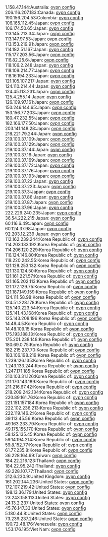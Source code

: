 1.158.47.144:Australia: [ovpn config](vpn/1_158_47_144.ovpn)  
206.116.207.183:Canada: [ovpn config](vpn/206_116_207_183.ovpn)  
190.156.204.53:Colombia: [ovpn config](vpn/190_156_204_53.ovpn)  
106.165.112.45:Japan: [ovpn config](vpn/106_165_112_45.ovpn)  
106.174.50.65:Japan: [ovpn config](vpn/106_174_50_65.ovpn)  
113.145.213.34:Japan: [ovpn config](vpn/113_145_213_34.ovpn)  
113.147.97.53:Japan: [ovpn config](vpn/113_147_97_53.ovpn)  
113.153.219.91:Japan: [ovpn config](vpn/113_153_219_91.ovpn)  
114.182.51.167:Japan: [ovpn config](vpn/114_182_51_167.ovpn)  
115.177.203.56:Japan: [ovpn config](vpn/115_177_203_56.ovpn)  
116.82.25.6:Japan: [ovpn config](vpn/116_82_25_6.ovpn)  
118.106.2.248:Japan: [ovpn config](vpn/118_106_2_248.ovpn)  
118.109.214.77:Japan: [ovpn config](vpn/118_109_214_77.ovpn)  
118.16.194.233:Japan: [ovpn config](vpn/118_16_194_233.ovpn)  
121.105.107.217:Japan: [ovpn config](vpn/121_105_107_217.ovpn)  
124.110.214.44:Japan: [ovpn config](vpn/124_110_214_44.ovpn)  
124.45.113.231:Japan: [ovpn config](vpn/124_45_113_231.ovpn)  
125.4.255.14:Japan: [ovpn config](vpn/125_4_255_14.ovpn)  
126.109.97.161:Japan: [ovpn config](vpn/126_109_97_161.ovpn)  
150.246.144.65:Japan: [ovpn config](vpn/150_246_144_65.ovpn)  
153.156.77.203:Japan: [ovpn config](vpn/153_156_77_203.ovpn)  
180.47.232.55:Japan: [ovpn config](vpn/180_47_232_55.ovpn)  
182.166.177.50:Japan: [ovpn config](vpn/182_166_177_50.ovpn)  
203.141.148.28:Japan: [ovpn config](vpn/203_141_148_28.ovpn)  
218.221.79.244:Japan: [ovpn config](vpn/218_221_79_244.ovpn)  
219.100.37.109:Japan: [ovpn config](vpn/219_100_37_109.ovpn)  
219.100.37.129:Japan: [ovpn config](vpn/219_100_37_129.ovpn)  
219.100.37.144:Japan: [ovpn config](vpn/219_100_37_144.ovpn)  
219.100.37.16:Japan: [ovpn config](vpn/219_100_37_16.ovpn)  
219.100.37.169:Japan: [ovpn config](vpn/219_100_37_169.ovpn)  
219.100.37.172:Japan: [ovpn config](vpn/219_100_37_172.ovpn)  
219.100.37.176:Japan: [ovpn config](vpn/219_100_37_176.ovpn)  
219.100.37.193:Japan: [ovpn config](vpn/219_100_37_193.ovpn)  
219.100.37.22:Japan: [ovpn config](vpn/219_100_37_22.ovpn)  
219.100.37.223:Japan: [ovpn config](vpn/219_100_37_223.ovpn)  
219.100.37.3:Japan: [ovpn config](vpn/219_100_37_3.ovpn)  
219.100.37.86:Japan: [ovpn config](vpn/219_100_37_86.ovpn)  
219.100.37.87:Japan: [ovpn config](vpn/219_100_37_87.ovpn)  
219.100.37.96:Japan: [ovpn config](vpn/219_100_37_96.ovpn)  
222.229.240.235:Japan: [ovpn config](vpn/222_229_240_235.ovpn)  
36.54.222.215:Japan: [ovpn config](vpn/36_54_222_215.ovpn)  
60.116.6.49:Japan: [ovpn config](vpn/60_116_6_49.ovpn)  
60.124.37.98:Japan: [ovpn config](vpn/60_124_37_98.ovpn)  
92.203.12.239:Japan: [ovpn config](vpn/92_203_12_239.ovpn)  
112.162.239.244:Korea Republic of: [ovpn config](vpn/112_162_239_244.ovpn)  
114.203.133.192:Korea Republic of: [ovpn config](vpn/114_203_133_192.ovpn)  
114.206.120.229:Korea Republic of: [ovpn config](vpn/114_206_120_229.ovpn)  
116.124.146.80:Korea Republic of: [ovpn config](vpn/116_124_146_80.ovpn)  
118.220.242.55:Korea Republic of: [ovpn config](vpn/118_220_242_55.ovpn)  
121.128.253.132:Korea Republic of: [ovpn config](vpn/121_128_253_132.ovpn)  
121.130.124.50:Korea Republic of: [ovpn config](vpn/121_130_124_50.ovpn)  
121.161.221.57:Korea Republic of: [ovpn config](vpn/121_161_221_57.ovpn)  
121.165.202.113:Korea Republic of: [ovpn config](vpn/121_165_202_113.ovpn)  
121.172.129.75:Korea Republic of: [ovpn config](vpn/121_172_129_75.ovpn)  
121.187.149.159:Korea Republic of: [ovpn config](vpn/121_187_149_159.ovpn)  
124.111.58.98:Korea Republic of: [ovpn config](vpn/124_111_58_98.ovpn)  
124.51.228.178:Korea Republic of: [ovpn config](vpn/124_51_228_178.ovpn)  
125.140.223.54:Korea Republic of: [ovpn config](vpn/125_140_223_54.ovpn)  
125.141.43.168:Korea Republic of: [ovpn config](vpn/125_141_43_168.ovpn)  
125.143.208.196:Korea Republic of: [ovpn config](vpn/125_143_208_196.ovpn)  
14.46.4.5:Korea Republic of: [ovpn config](vpn/14_46_4_5.ovpn)  
14.48.109.15:Korea Republic of: [ovpn config](vpn/14_48_109_15.ovpn)  
175.193.188.13:Korea Republic of: [ovpn config](vpn/175_193_188_13.ovpn)  
175.201.238.148:Korea Republic of: [ovpn config](vpn/175_201_238_148.ovpn)  
180.69.0.75:Korea Republic of: [ovpn config](vpn/180_69_0_75.ovpn)  
182.215.237.70:Korea Republic of: [ovpn config](vpn/182_215_237_70.ovpn)  
183.106.198.219:Korea Republic of: [ovpn config](vpn/183_106_198_219.ovpn)  
1.239.126.135:Korea Republic of: [ovpn config](vpn/1_239_126_135.ovpn)  
1.243.133.244:Korea Republic of: [ovpn config](vpn/1_243_133_244.ovpn)  
1.247.171.185:Korea Republic of: [ovpn config](vpn/1_247_171_185.ovpn)  
210.103.31.126:Korea Republic of: [ovpn config](vpn/210_103_31_126.ovpn)  
211.170.143.189:Korea Republic of: [ovpn config](vpn/211_170_143_189.ovpn)  
211.216.67.42:Korea Republic of: [ovpn config](vpn/211_216_67_42.ovpn)  
218.209.242.134:Korea Republic of: [ovpn config](vpn/218_209_242_134.ovpn)  
220.89.161.76:Korea Republic of: [ovpn config](vpn/220_89_161_76.ovpn)  
221.151.157.184:Korea Republic of: [ovpn config](vpn/221_151_157_184.ovpn)  
222.102.236.213:Korea Republic of: [ovpn config](vpn/222_102_236_213.ovpn)  
222.119.146.2:Korea Republic of: [ovpn config](vpn/222_119_146_2.ovpn)  
39.113.45.56:Korea Republic of: [ovpn config](vpn/39_113_45_56.ovpn)  
49.163.233.79:Korea Republic of: [ovpn config](vpn/49_163_233_79.ovpn)  
49.175.155.170:Korea Republic of: [ovpn config](vpn/49_175_155_170.ovpn)  
58.125.135.45:Korea Republic of: [ovpn config](vpn/58_125_135_45.ovpn)  
59.14.194.214:Korea Republic of: [ovpn config](vpn/59_14_194_214.ovpn)  
59.8.152.77:Korea Republic of: [ovpn config](vpn/59_8_152_77.ovpn)  
61.77.235.8:Korea Republic of: [ovpn config](vpn/61_77_235_8.ovpn)  
36.228.164.69:Taiwan: [ovpn config](vpn/36_228_164_69.ovpn)  
184.22.216.123:Thailand: [ovpn config](vpn/184_22_216_123.ovpn)  
184.22.95.242:Thailand: [ovpn config](vpn/184_22_95_242.ovpn)  
49.228.107.77:Thailand: [ovpn config](vpn/49_228_107_77.ovpn)  
212.6.230.9:United Kingdom: [ovpn config](vpn/212_6_230_9.ovpn)  
161.202.144.236:United States: [ovpn config](vpn/161_202_144_236.ovpn)  
172.107.219.42:United States: [ovpn config](vpn/172_107_219_42.ovpn)  
198.13.36.179:United States: [ovpn config](vpn/198_13_36_179.ovpn)  
23.243.158.113:United States: [ovpn config](vpn/23_243_158_113.ovpn)  
24.13.2.237:United States: [ovpn config](vpn/24_13_2_237.ovpn)  
45.76.147.33:United States: [ovpn config](vpn/45_76_147_33.ovpn)  
5.180.44.8:United States: [ovpn config](vpn/5_180_44_8.ovpn)  
73.239.237.246:United States: [ovpn config](vpn/73_239_237_246.ovpn)  
190.72.48.176:Venezuela: [ovpn config](vpn/190_72_48_176.ovpn)  
1.53.176.195:Viet Nam: [ovpn config](vpn/1_53_176_195.ovpn)  
